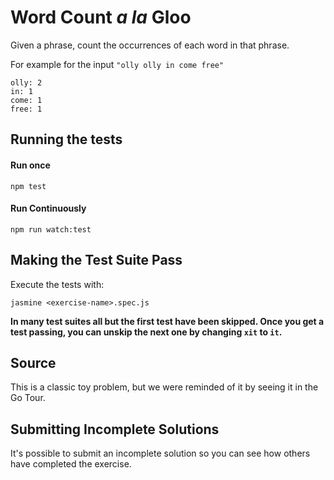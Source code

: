 # Word Count _a la_ Gloo

Given a phrase, count the occurrences of each word in that phrase.

For example for the input `"olly olly in come free"`

```plain
olly: 2
in: 1
come: 1
free: 1
```


## Running the tests

#### Run once

`npm test`

#### Run Continuously

`npm run watch:test` 

## Making the Test Suite Pass

Execute the tests with:

    jasmine <exercise-name>.spec.js

**In many test suites all but the first test have been skipped.
Once you get a test passing, you can unskip the next one by
changing `xit` to `it`.**

## Source

This is a classic toy problem, but we were reminded of it by seeing it in the Go Tour.

## Submitting Incomplete Solutions
It's possible to submit an incomplete solution so you can see how others have completed the exercise.

